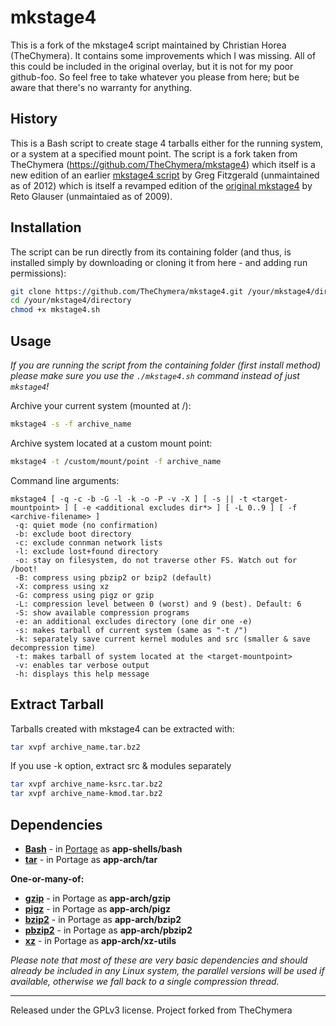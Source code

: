 # mkstage4
This is a fork of the mkstage4 script maintained by Christian Horea (TheChymera).
It contains some improvements which I was missing.
All of this could be included in the original overlay, but it is not for my poor github-foo.
So feel free to take whatever you please from here; but be aware that there's no warranty for anything.

## History
This is a Bash script to create stage 4 tarballs either for the running system, or a system at a specified mount point.
The script is a fork taken from TheChymera (https://github.com/TheChymera/mkstage4) which itself is a new edition of an earlier [mkstage4 script](https://github.com/gregf/bin/blob/master/mkstage4) by Greg Fitzgerald (unmaintained as of 2012) which is itself a revamped edition of the [original mkstage4](http://blinkeye.ch/dokuwiki/doku.php/projects/mkstage4) by Reto Glauser (unmaintaied as of 2009). 
 
## Installation

The script can be run directly from its containing folder (and thus, is installed simply by downloading or cloning it from here - and adding run permissions):

```bash
git clone https://github.com/TheChymera/mkstage4.git /your/mkstage4/directory
cd /your/mkstage4/directory
chmod +x mkstage4.sh
```

## Usage

*If you are running the script from the containing folder (first install method) please make sure you use the `./mkstage4.sh` command instead of just `mkstage4`!*

Archive your current system (mounted at /):

```bash
mkstage4 -s -f archive_name
```

Archive system located at a custom mount point:

```bash
mkstage4 -t /custom/mount/point -f archive_name
```

Command line arguments:

```
mkstage4 [ -q -c -b -G -l -k -o -P -v -X ] [ -s || -t <target-mountpoint> ] [ -e <additional excludes dir*> ] [ -L 0..9 ] [ -f <archive-filename> ]
 -q: quiet mode (no confirmation)
 -b: exclude boot directory
 -c: exclude connman network lists
 -l: exclude lost+found directory
 -o: stay on filesystem, do not traverse other FS. Watch out for /boot!
 -B: compress using pbzip2 or bzip2 (default)
 -X: compress using xz
 -G: compress using pigz or gzip
 -L: compression level between 0 (worst) and 9 (best). Default: 6
 -S: show available compression programs
 -e: an additional excludes directory (one dir one -e)
 -s: makes tarball of current system (same as "-t /")
 -k: separately save current kernel modules and src (smaller & save decompression time)
 -t: makes tarball of system located at the <target-mountpoint>
 -v: enables tar verbose output
 -h: displays this help message
```

## Extract Tarball

Tarballs created with mkstage4 can be extracted with:

```bash
tar xvpf archive_name.tar.bz2
```

If you use -k option, extract src & modules separately

```bash
tar xvpf archive_name-ksrc.tar.bz2
tar xvpf archive_name-kmod.tar.bz2
```
## Dependencies

* **[Bash](https://en.wikipedia.org/wiki/Bash_(Unix_shell))** - in [Portage](http://en.wikipedia.org/wiki/Portage_(software)) as **app-shells/bash**
* **[tar](https://en.wikipedia.org/wiki/Tar_(computing))** - in Portage as **app-arch/tar**

**One-or-many-of:**
* **[gzip](https://www.gnu.org/software/gzip/)** - in Portage as **app-arch/gzip**
* **[pigz](https://www.zlib.net/pigz/)** - in Portage as **app-arch/pigz**
* **[bzip2](https://en.wikipedia.org/wiki/Bzip2)** - in Portage as **app-arch/bzip2**
* **[pbzip2](https://launchpad.net/pbzip2)** - in Portage as **app-arch/pbzip2**
* **[xz](https://en.wikipedia.org/wiki/XZ_Utils)** - in Portage as **app-arch/xz-utils**

*Please note that most of these are very basic dependencies and should already be included in any Linux system,
the parallel versions will be used if available, otherwise we fall back to a single compression thread.*

---
Released under the GPLv3 license.
Project forked from TheChymera
